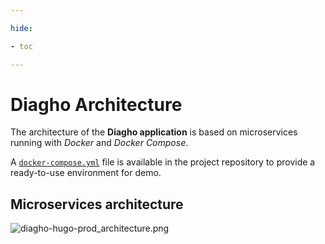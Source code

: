 ```yaml
---

hide:

- toc

---
```


# Diagho Architecture

The architecture of the __Diagho application__ is based on microservices running with _Docker_ and _Docker Compose_.

A [`docker-compose.yml`](https://github.com/DiaghoProject/diagho-hugo-prod/blob/main/docker-compose.yml) file is available in the project repository to provide a ready-to-use environment for demo.

## Microservices architecture

![diagho-hugo-prod_architecture.png](images/diagho-hugo-prod_architecture.png)
